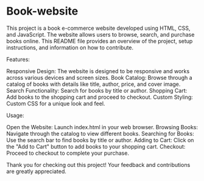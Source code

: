 # Book-website

This project is a book e-commerce website developed using HTML, CSS, and JavaScript. The website allows users to browse, search, and purchase books online. This README file provides an overview of the project, setup instructions, and information on how to contribute.

Features:

Responsive Design: The website is designed to be responsive and works across various devices and screen sizes.
Book Catalog: Browse through a catalog of books with details like title, author, price, and cover image.
Search Functionality: Search for books by title or author.
Shopping Cart: Add books to the shopping cart and proceed to checkout.
Custom Styling: Custom CSS for a unique look and feel.

Usage:

Open the Website: Launch index.html in your web browser.
Browsing Books: Navigate through the catalog to view different books.
Searching for Books: Use the search bar to find books by title or author.
Adding to Cart: Click on the "Add to Cart" button to add books to your shopping cart.
Checkout: Proceed to checkout to complete your purchase.

Thank you for checking out this project! Your feedback and contributions are greatly appreciated.
